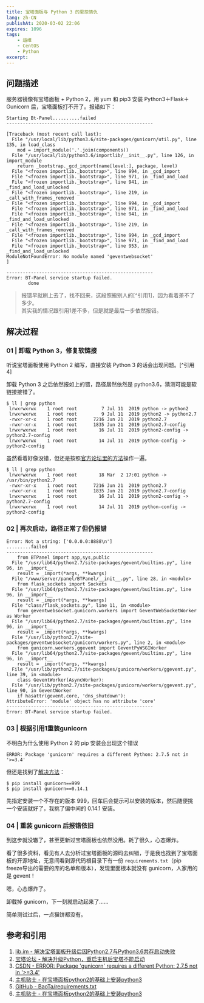 ```yaml
---
title: 宝塔面板与 Python 3 的恩怨情仇
lang: zh-CN
publishAt: 2020-03-02 22:06
expires: 1096
tags:
    - 运维
    - CentOS
    - Python
excerpt:
---
```


## 问题描述

服务器镜像有宝塔面板 + Python 2，用 yum 和 pip3 安装 Python3＋Flask＋Gunicorn 后，宝塔面板打不开了。报错如下：

```console
Starting Bt-Panel..........failed
------------------------------------------------------

[Traceback (most recent call last):
  File "/usr/local/lib/python3.6/site-packages/gunicorn/util.py", line 135, in load_class
    mod = import_module('.'.join(components))
  File "/usr/local/lib/python3.6/importlib/__init__.py", line 126, in import_module
    return _bootstrap._gcd_import(name[level:], package, level)
  File "<frozen importlib._bootstrap>", line 994, in _gcd_import
  File "<frozen importlib._bootstrap>", line 971, in _find_and_load
  File "<frozen importlib._bootstrap>", line 941, in _find_and_load_unlocked
  File "<frozen importlib._bootstrap>", line 219, in _call_with_frames_removed
  File "<frozen importlib._bootstrap>", line 994, in _gcd_import
  File "<frozen importlib._bootstrap>", line 971, in _find_and_load
  File "<frozen importlib._bootstrap>", line 941, in _find_and_load_unlocked
  File "<frozen importlib._bootstrap>", line 219, in _call_with_frames_removed
  File "<frozen importlib._bootstrap>", line 994, in _gcd_import
  File "<frozen importlib._bootstrap>", line 971, in _find_and_load
  File "<frozen importlib._bootstrap>", line 953, in _find_and_load_unlocked
ModuleNotFoundError: No module named 'geventwebsocket'
]

------------------------------------------------------
Error: BT-Panel service startup failed.
        done
```

> 报错早就刷上去了，找不回来，这段照搬别人的[^引用1]，因为看着差不了多少。  
> 其实我的情况跟引用1差不多，但是就是最后一步依然报错。

## 解决过程

### 01 | 卸载 Python 3，修复软链接

听说宝塔面板使用 Python 2 编写，直接安装 Python 3 的话会出现问题。[^引用4]

卸载 Python 3 之后依然报如上的错，路径居然依然是 python3.6，猜测可能是软链接接错了。

```console
$ ll | grep python
 lrwxrwxrwx    1 root root         7 Jul 11  2019 python -> python2
 lrwxrwxrwx    1 root root         9 Jul 11  2019 python2 -> python2.7
 -rwxr-xr-x    1 root root      7216 Jun 21  2019 python2.7
 -rwxr-xr-x    1 root root      1835 Jun 21  2019 python2.7-config
 lrwxrwxrwx    1 root root        16 Jul 11  2019 python2-config -> python2.7-config
 lrwxrwxrwx    1 root root        14 Jul 11  2019 python-config -> python2-config
```

虽然看着好像没错，但还是按照[官方论坛里的方法](https://www.bt.cn/bbs/thread-32532-1-1.html)操作一遍。

```console
$ ll | grep python
 lrwxrwxrwx    1 root root        18 Mar  2 17:01 python -> /usr/bin/python2.7
 -rwxr-xr-x    1 root root      7216 Jun 21  2019 python2.7
 -rwxr-xr-x    1 root root      1835 Jun 21  2019 python2.7-config
 lrwxrwxrwx    1 root root        16 Jul 11  2019 python2-config -> python2.7-config
 lrwxrwxrwx    1 root root        14 Jul 11  2019 python-config -> python2-config
```

### 02 | 再次启动，路径正常了但仍报错

```console
Error: Not a string: ['0.0.0.0:8888\n']
.........failed
------------------------------------------------------
    from BTPanel import app,sys,public
  File "/usr/lib64/python2.7/site-packages/gevent/builtins.py", line 96, in __import__
    result = _import(*args, **kwargs)
  File "/www/server/panel/BTPanel/__init__.py", line 28, in <module>
    from flask_sockets import Sockets
  File "/usr/lib64/python2.7/site-packages/gevent/builtins.py", line 96, in __import__
    result = _import(*args, **kwargs)
  File "class/flask_sockets.py", line 11, in <module>
    from geventwebsocket.gunicorn.workers import GeventWebSocketWorker as Worker
  File "/usr/lib64/python2.7/site-packages/gevent/builtins.py", line 96, in __import__
    result = _import(*args, **kwargs)
  File "/usr/lib/python2.7/site-packages/geventwebsocket/gunicorn/workers.py", line 2, in <module>
    from gunicorn.workers.ggevent import GeventPyWSGIWorker
  File "/usr/lib64/python2.7/site-packages/gevent/builtins.py", line 96, in __import__
    result = _import(*args, **kwargs)
  File "/usr/lib/python2.7/site-packages/gunicorn/workers/ggevent.py", line 39, in <module>
    class GeventWorker(AsyncWorker):
  File "/usr/lib/python2.7/site-packages/gunicorn/workers/ggevent.py", line 90, in GeventWorker
    if hasattr(gevent.core, 'dns_shutdown'):
AttributeError: 'module' object has no attribute 'core'
------------------------------------------------------
Error: BT-Panel service startup failed.
```

### 03 | 根据引用1重装gunicorn

不明白为什么使用 Python 2 的 pip 安装会出现这个错误

```console
ERROR: Package 'gunicorn' requires a different Python: 2.7.5 not in '>=3.4'
```

但还是找到了[解决方法](https://blog.csdn.net/zhou_438/article/details/104375229)：

```console
$ pip install gunicorn==999
$ pip install gunicorn==0.14.1
```

先指定安装一个不存在的版本 999，回车后会提示可以安装的版本，然后随便挑一个安装就好了，我挑了偏中间的 0.14.1 安装。

### 04 | 重装 gunicorn 后报错依旧

到这步就没辙了，甚至更新过宝塔面板也依然没用。耗了很久，心态爆炸。

看了很多资料，看见有人去分析过宝塔面板的源码去纠错，于是我也找到了宝塔面板的开源地址，无意间看到源代码根目录下有一份 `requirements.txt`（pip freeze导出的需要的库的名单和版本），发现里面根本就没有 gunicorn，人家用的是 gevent！

嗯，心态爆炸了。

卸载掉 gunicorn，下一刻就启动起来了……

简单测试过后，一点猫饼都没有。

## 参考和引用

1. [lib.im - 解决宝塔面板升级后因Python2.7与Python3.6共存启动失败](https://lib.im/linux/bt-gunicorn)
2. [宝塔论坛 - 解决升级Python，重启主机后宝塔不能启动](https://www.bt.cn/bbs/thread-32532-1-1.html)
3. [CSDN - ERROR: Package 'gunicorn' requires a different Python: 2.7.5 not in '>=3.4'](https://blog.csdn.net/zhou_438/article/details/104375229)
4. [主机贴士 - 在宝塔面板python2的基础上安装python3](https://zhujitips.com/653)
5. [GitHub - BaoTa/requirements.txt](https://github.com/aaPanel/BaoTa/blob/master/requirements.txt)
6. [主机贴士 - 在宝塔面板python2的基础上安装python3](https://zhujitips.com/653)
